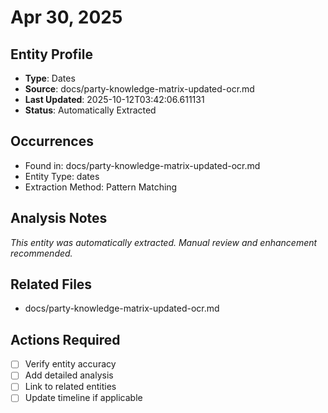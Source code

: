 # Apr 30, 2025

## Entity Profile
- **Type**: Dates
- **Source**: docs/party-knowledge-matrix-updated-ocr.md
- **Last Updated**: 2025-10-12T03:42:06.611131
- **Status**: Automatically Extracted

## Occurrences
- Found in: docs/party-knowledge-matrix-updated-ocr.md
- Entity Type: dates
- Extraction Method: Pattern Matching

## Analysis Notes
*This entity was automatically extracted. Manual review and enhancement recommended.*

## Related Files
- docs/party-knowledge-matrix-updated-ocr.md

## Actions Required
- [ ] Verify entity accuracy
- [ ] Add detailed analysis
- [ ] Link to related entities
- [ ] Update timeline if applicable
